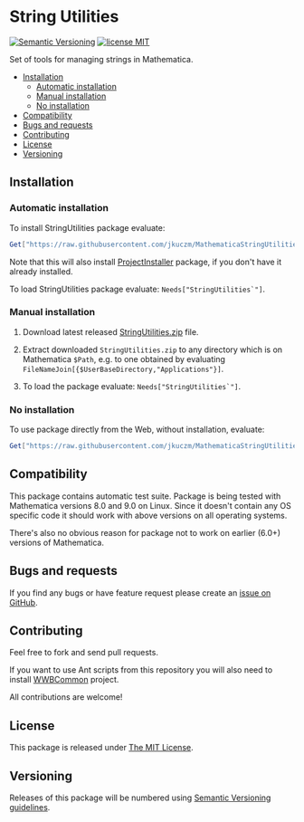 # String Utilities
[![Semantic Versioning](http://img.shields.io/badge/SemVer-2.0.0-brightgreen.svg)](http://semver.org/spec/v2.0.0.html)
[![license MIT](http://img.shields.io/:license-MIT-blue.svg)](https://github.com/jkuczm/MathematicaStringUtilities/blob/master/LICENSE)


Set of tools for managing strings in Mathematica.


* [Installation](#installation)
    * [Automatic installation](#automatic-installation)
    * [Manual installation](#manual-installation)
    * [No installation](#no-installation)
* [Compatibility](#compatibility)
* [Bugs and requests](#bugs-and-requests)
* [Contributing](#contributing)
* [License](#license)
* [Versioning](#versioning)



## Installation


### Automatic installation

To install StringUtilities package evaluate:
```Mathematica
Get["https://raw.githubusercontent.com/jkuczm/MathematicaStringUtilities/master/BootstrapInstall.m"]
```

Note that this will also install
[ProjectInstaller](https://github.com/lshifr/ProjectInstaller) package, if you
don't have it already installed.

To load StringUtilities package evaluate: ``Needs["StringUtilities`"]``.


### Manual installation

1. Download latest released
   [StringUtilities.zip](https://github.com/jkuczm/MathematicaStringUtilities/releases/download/v0.1.0/StringUtilities.zip)
   file.

2. Extract downloaded `StringUtilities.zip` to any directory which is on
   Mathematica `$Path`, e.g. to one obtained by evaluating
   `FileNameJoin[{$UserBaseDirectory,"Applications"}]`.


3. To load the package evaluate: ``Needs["StringUtilities`"]``.


### No installation

To use package directly from the Web, without installation, evaluate:
```Mathematica
Get["https://raw.githubusercontent.com/jkuczm/MathematicaStringUtilities/master/StringUtilities/StringUtilities.m"]
```



## Compatibility

This package contains automatic test suite. Package is being tested with
Mathematica versions 8.0 and 9.0 on Linux. Since it doesn't contain any OS
specific code it should work with above versions on all operating systems.

There's also no obvious reason for package not to work on earlier (6.0+)
versions of Mathematica.



## Bugs and requests

If you find any bugs or have feature request please create an
[issue on GitHub](https://github.com/jkuczm/MathematicaStringUtilities/issues).



## Contributing

Feel free to fork and send pull requests.

If you want to use Ant scripts from this repository you will also need to
install [WWBCommon](https://github.com/jkuczm/WWBCommon) project.

All contributions are welcome!



## License

This package is released under
[The MIT License](https://github.com/jkuczm/MathematicaStringUtilities/blob/master/LICENSE).



## Versioning

Releases of this package will be numbered using
[Semantic Versioning guidelines](http://semver.org/).
